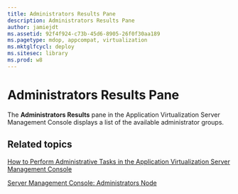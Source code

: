 ```yaml
---
title: Administrators Results Pane
description: Administrators Results Pane
author: jamiejdt
ms.assetid: 92f4f924-c73b-45d6-8905-26f0f30aa189
ms.pagetype: mdop, appcompat, virtualization
ms.mktglfcycl: deploy
ms.sitesec: library
ms.prod: w8
---
```



# Administrators Results Pane


The **Administrators Results** pane in the Application Virtualization Server Management Console displays a list of the available administrator groups.

## Related topics


[How to Perform Administrative Tasks in the Application Virtualization Server Management Console](how-to-perform-administrative-tasks-in-the-application-virtualization-server-management-console.md)

[Server Management Console: Administrators Node](server-management-console-administrators-node.md)

 

 





